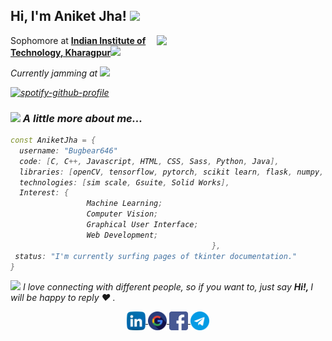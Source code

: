 <h2> Hi, I'm Aniket Jha! <img src="https://media.giphy.com/media/xT9IgB5Q6QYqarxeIU/giphy.gif" width="40"></h2>
<img align='right' src="https://media.giphy.com/media/nm6266UyRc2EnfpAo8/giphy.gif" width="270">
<p>Sophomore at <b><a href="http://iitkgp.ac.in">Indian Institute of Technology, Kharagpur</a></b><img src="https://media.giphy.com/media/5cFJUyNUYbiwNuO8L7/giphy.gif" width="30"</p>

<!--
![](https://komarev.com/ghpvc/?username=bugbear646&label=PROFILE+VIEWS&style=plastic&color=brightgreen)
--->
<p><em>Currently jamming at <img src="https://media.giphy.com/media/9XWj9k5l86amuHVKuk/giphy.gif" width="30"</em></p>

[![spotify-github-profile](https://spotify-github-profile.vercel.app/api/view?uid=fxx7fvp0msnbqlk5gzy7n6uv2&cover_image=true&theme=natemoo-re)](https://spotify-github-profile.vercel.app/api/view?uid=fxx7fvp0msnbqlk5gzy7n6uv2&redirect=true)


### <img src="https://media.giphy.com/media/XEOKyyyO3N91igSmnk/giphy.gif" width="50"> A little more about me...  

```C++
const AniketJha = {
  username: "Bugbear646"
  code: [C, C++, Javascript, HTML, CSS, Sass, Python, Java],
  libraries: [openCV, tensorflow, pytorch, scikit learn, flask, numpy, pandas, keras],
  technologies: [sim scale, Gsuite, Solid Works],
  Interest: {
                 Machine Learning;
                 Computer Vision;
                 Graphical User Interface;
                 Web Development;
                                             },
 status: "I'm currently surfing pages of tkinter documentation."
}
```


<img src="https://media.giphy.com/media/QAVANA01VdhOeOFJ5k/giphy.gif" width="60"> I love connecting with different people, so if you want to, just say <b>Hi!, </b> I will be happy to reply :heart: .


<p align="center">
  <a href="https://www.linkedin.com/in/aniketjha646" target="blank"><img align="center" src="GIFS/linkedin.svg" alt="aniket jha" height="30" width="30" margin="30" />   </a>
  <a href="mailto:aniketjha646@gmail.com" target="blank"><img align="center" src="GIFS/google.svg" alt="aniketjha646" height="30" width="30" margin="30" />    </a>
  <a href="https://www.facebook.com/anik3t.jha" target="blank"><img align="center" src="GIFS/facebook.svg" alt="aniket jha" height="30" width="30" margin="30" />    </a>
  <a href="https://t.me/anik3t_jha" target="blank"><img align="center" src="GIFS/telegram.svg" alt="aniket jha" height="30" width="30" margin="30" />    </a>
</p>
